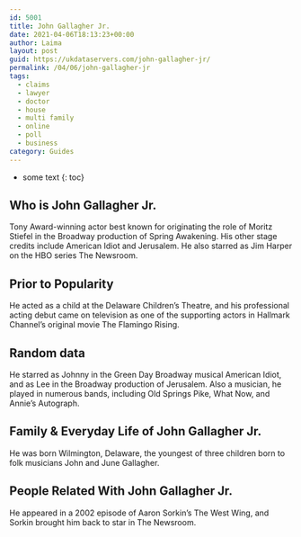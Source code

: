 ```yaml
---
id: 5001
title: John Gallagher Jr.
date: 2021-04-06T18:13:23+00:00
author: Laima
layout: post
guid: https://ukdataservers.com/john-gallagher-jr/
permalink: /04/06/john-gallagher-jr
tags:
  - claims
  - lawyer
  - doctor
  - house
  - multi family
  - online
  - poll
  - business
category: Guides
---
```


* some text
{: toc}


## Who is John Gallagher Jr.
                  
                  
                  
Tony Award-winning actor best known for originating the role of Moritz Stiefel in the Broadway production of Spring Awakening. His other stage credits include American Idiot and Jerusalem. He also starred as Jim Harper on the HBO series The Newsroom.
                  
              
            
              
            
                
                
                
## Prior to Popularity
                  
                  
                  
He acted as a child at the Delaware Children&#8217;s Theatre, and his professional acting debut came on television as one of the supporting actors in Hallmark Channel&#8217;s original movie The Flamingo Rising.
                  
              
            
              
            
                
                
                
## Random data
                  
                  
                  
He starred as Johnny in the Green Day Broadway musical American Idiot, and as Lee in the Broadway production of Jerusalem. Also a musician, he played in numerous bands, including Old Springs Pike, What Now, and Annie&#8217;s Autograph.
                  
              
            
              
            
                
                
                
## Family & Everyday Life of John Gallagher Jr.
                  
                  
                  
He was born Wilmington, Delaware, the youngest of three children born to folk musicians John and June Gallagher.
                  
              
            
              
            
                
                
                
## People Related With John Gallagher Jr.
                  
                  
                  
He appeared in a 2002 episode of Aaron Sorkin&#8217;s The West Wing, and Sorkin brought him back to star in The Newsroom.
                  
              
            
              
            
                
              
            
              
              
            
            
              
            
          
          
          